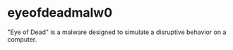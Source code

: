 # eyeofdeadmalw0
"Eye of Dead" is a malware designed to simulate a disruptive behavior on a computer.
